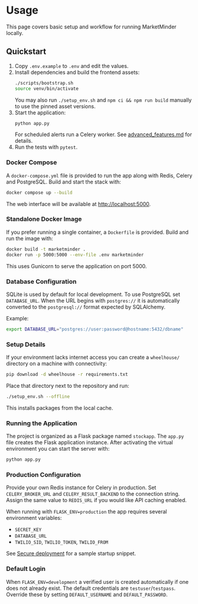 # Usage

This page covers basic setup and workflow for running MarketMinder locally.

## Quickstart

1. Copy `.env.example` to `.env` and edit the values.
2. Install dependencies and build the frontend assets:
   ```bash
   ./scripts/bootstrap.sh
   source venv/bin/activate
   ```
   You may also run `./setup_env.sh` and `npm ci && npm run build` manually to
   use the pinned asset versions.
3. Start the application:
   ```bash
   python app.py
   ```
   For scheduled alerts run a Celery worker. See [advanced_features.md](advanced_features.md) for details.
4. Run the tests with `pytest`.

### Docker Compose

A `docker-compose.yml` file is provided to run the app along with Redis, Celery and PostgreSQL.
Build and start the stack with:

```bash
docker compose up --build
```

The web interface will be available at <http://localhost:5000>.

### Standalone Docker Image

If you prefer running a single container, a `Dockerfile` is provided. Build and
run the image with:

```bash
docker build -t marketminder .
docker run -p 5000:5000 --env-file .env marketminder
```

This uses Gunicorn to serve the application on port 5000.

### Database Configuration

SQLite is used by default for local development. To use PostgreSQL set `DATABASE_URL`.
When the URL begins with `postgres://` it is automatically converted to the `postgresql://`
format expected by SQLAlchemy.

Example:

```bash
export DATABASE_URL="postgres://user:password@hostname:5432/dbname"
```

### Setup Details

If your environment lacks internet access you can create a `wheelhouse/` directory on a machine
with connectivity:

```bash
pip download -d wheelhouse -r requirements.txt
```

Place that directory next to the repository and run:

```bash
./setup_env.sh --offline
```

This installs packages from the local cache.

### Running the Application

The project is organized as a Flask package named `stockapp`. The `app.py` file creates the Flask
application instance. After activating the virtual environment you can start the server with:

```bash
python app.py
```

### Production Configuration

Provide your own Redis instance for Celery in production. Set `CELERY_BROKER_URL` and
`CELERY_RESULT_BACKEND` to the connection string. Assign the same value to `REDIS_URL` if you
would like API caching enabled.

When running with `FLASK_ENV=production` the app requires several environment
variables:

- `SECRET_KEY`
- `DATABASE_URL`
- `TWILIO_SID`, `TWILIO_TOKEN`, `TWILIO_FROM`

See [Secure deployment](deployment.md) for a sample startup snippet.

### Default Login

When `FLASK_ENV=development` a verified user is created automatically if one does not already
exist. The default credentials are `testuser`/`testpass`. Override these by setting
`DEFAULT_USERNAME` and `DEFAULT_PASSWORD`.

